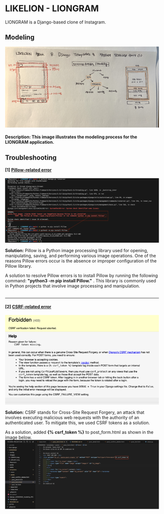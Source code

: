 # LIKELION - LIONGRAM
LIONGRAM is a Django-based clone of Instagram.

## Modeling
![modeling_image](https://github.com/MayHyeyeonKim/likelion2023/blob/main/LIONGRAM/django_LIONGRAM_modeling.JPG?raw=true)

#### Description: This image illustrates the modeling process for the LIONGRAM application.

## Troubleshooting
#### [1] [Pillow-related error](https://stackoverflow.com/questions/39179948/how-do-i-install-pil-pillow-for-python-3-6)
![Pillow_Err](https://github.com/MayHyeyeonKim/likelion2023/blob/main/LIONGRAM/images/pillowErr.png?raw=true)

**Solution:**
Pillow is a Python image processing library used for opening, manipulating, saving, and performing various image operations. One of the reasons Pillow errors occur is the absence or improper configuration of the Pillow library.

A solution to resolve Pillow errors is to install Pillow by running the following command: **"python3 -m pip install Pillow."** .
This library is commonly used in Python projects that involve image processing and manipulation.
<br>
<br>

---
#### [2] [CSRF-related error](https://docs.djangoproject.com/en/4.2/howto/csrf/)
![CSRF_Err](https://github.com/MayHyeyeonKim/likelion2023/blob/main/LIONGRAM/images/CSRFErr.png?raw=true)

**Solution:**
CSRF stands for Cross-Site Request Forgery, an attack that involves executing malicious web requests with the authority of an authenticated user. To mitigate this, we used CSRF tokens as a solution.

As a solution, added **{% csrf_token %}** to post_form.html as shown in the image below.
 ![CSRF_Err](https://github.com/MayHyeyeonKim/likelion2023/blob/main/LIONGRAM/images/CSRFErrSolution.png?raw=true)
